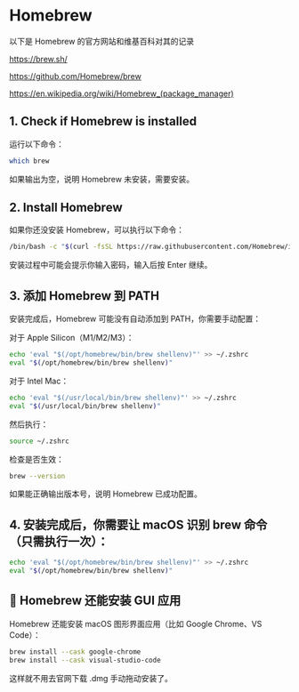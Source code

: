# Homebrew

以下是 Homebrew 的官方网站和维基百科对其的记录

https://brew.sh/

https://github.com/Homebrew/brew

https://en.wikipedia.org/wiki/Homebrew_(package_manager)

## 1. Check if Homebrew is installed

运行以下命令：

```sh
which brew
```

如果输出为空，说明 Homebrew 未安装，需要安装。

## 2. Install Homebrew

如果你还没安装 Homebrew，可以执行以下命令：

```sh
/bin/bash -c "$(curl -fsSL https://raw.githubusercontent.com/Homebrew/install/HEAD/install.sh)"
```

安装过程中可能会提示你输入密码，输入后按 Enter 继续。

## 3. 添加 Homebrew 到 PATH

安装完成后，Homebrew 可能没有自动添加到 PATH，你需要手动配置：

对于 Apple Silicon（M1/M2/M3）：

```sh
echo 'eval "$(/opt/homebrew/bin/brew shellenv)"' >> ~/.zshrc
eval "$(/opt/homebrew/bin/brew shellenv)"
```

对于 Intel Mac：

```sh
echo 'eval "$(/usr/local/bin/brew shellenv)"' >> ~/.zshrc
eval "$(/usr/local/bin/brew shellenv)"
```

然后执行：

```sh
source ~/.zshrc
```

检查是否生效：

```sh
brew --version
```

如果能正确输出版本号，说明 Homebrew 已成功配置。

## 4. 安装完成后，你需要让 macOS 识别 brew 命令（只需执行一次）：

```sh
echo 'eval "$(/opt/homebrew/bin/brew shellenv)"' >> ~/.zshrc
eval "$(/opt/homebrew/bin/brew shellenv)"
```

## 🔹 Homebrew 还能安装 GUI 应用

Homebrew 还能安装 macOS 图形界面应用（比如 Google Chrome、VS Code）：

```sh
brew install --cask google-chrome
brew install --cask visual-studio-code
```

这样就不用去官网下载 .dmg 手动拖动安装了。


